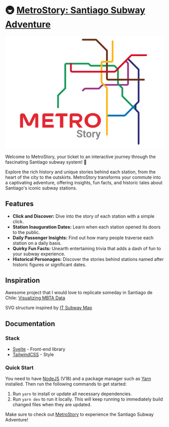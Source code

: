 # 🚇 [MetroStory: Santiago Subway Adventure](https://metrostory.netlify.app/)

![logo](./static/logo.svg)

Welcome to MetroStory, your ticket to an interactive journey through the fascinating Santiago subway system! 🌟

Explore the rich history and unique stories behind each station, from the heart of the city to the outskirts. MetroStory transforms your commute into a captivating adventure, offering insights, fun facts, and historic tales about Santiago's iconic subway stations.

## Features

- **Click and Discover:** Dive into the story of each station with a simple click.
- **Station Inauguration Dates:** Learn when each station opened its doors to the public.
- **Daily Passenger Insights:** Find out how many people traverse each station on a daily basis.
- **Quirky Fun Facts:** Unearth entertaining trivia that adds a dash of fun to your subway experience.
- **Historical Personages:** Discover the stories behind stations named after historic figures or significant dates.

## Inspiration

Awesome project that I would love to replicate someday in Santiago de Chile: [Visualizing MBTA Data](https://mbtaviz.github.io/)

SVG structure inspired by [IT Subway Map](https://itsubwaymap.com/interactive-map/)

## Documentation

### Stack

- [Svelte](https://svelte.dev/) - Front-end library
- [TailwindCSS](https://tailwindcss.com/) - Style

### Quick Start

You need to have [NodeJS](https://nodejs.org/en/download/) (V18) and a package manager such as [Yarn](https://yarnpkg.com/lang/en/docs/install/) installed.
Then run the following commands to get started:

1. Run `yarn` to install or update all necessary dependencies.
2. Run `yarn dev` to run it locally. This will keep running to immediately build changed files when they are updated.

Make sure to check out [MetroStory](https://metrostory.netlify.app/) to experience the Santiago Subway Adventure!
